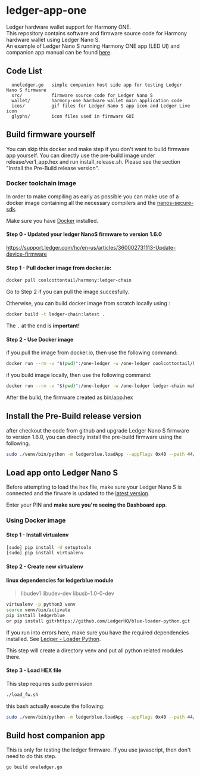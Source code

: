 # ledger-app-one 
Ledger hardware wallet support for Harmony ONE.  
This repository contains software and firmware source code for Harmony hardware wallet using Ledger Nano S.  
An example of Ledger Nano S running Harmony ONE app (LED UI) and companion app manual can be found  [here](https://docs.harmony.one/sdk-wiki/wallet-developers-guide/ledger).  

 

## Code List
```
  oneledger.go   simple companion host side app for testing Ledger Nano S firmware
  src/           firmware source code for Ledger Nano S
  wallet/        harmony-one hardware wallet main application code
  icos/          gif files for Ledger Nano S app icon and Ledger Live icon
  glyphs/        icon files used in firmware GUI
```


## Build firmware yourself

You can skip this docker and make step if you don't want to build firmware app yourself. You can directly use the pre-build image under release/ver1_app.hex and run install_release.sh. Please see the section "Install the Pre-Build release version".

### Docker toolchain image
In order to make compiling as early as possible you can make use of a docker image containing all the necessary compilers and the [nanos-secure-sdk](https://github.com/LedgerHQ/nanos-secure-sdk).

Make sure you have [Docker](https://www.docker.com/community-edition) installed.
#### Step 0 - Updated your ledger NanoS firmware to version 1.6.0
https://support.ledger.com/hc/en-us/articles/360002731113-Update-device-firmware


#### Step 1 - Pull docker image from docker.io:

```bash
docker pull coolcottontail/harmony:ledger-chain
```
Go to Step 2 if you can pull the image succesfully. 

Otherwise, you can build docker image from scratch locally using :

```bash
docker build -t ledger-chain:latest .
```

The `.` at the end is **important!**

 
#### Step 2 - Use Docker image
if you pull the image from docker.io, then use the following command:
```bash
docker run --rm -v "$(pwd)":/one-ledger -w /one-ledger coolcottontail/harmony:ledger-chain make
```

if you build image locally, then use the following command:
```bash
docker run --rm -v "$(pwd)":/one-ledger -w /one-ledger ledger-chain make
```

After the build, the firmware created as bin/app.hex 

## Install the Pre-Build release version 

after checkout the code from github and upgrade Ledger Nano S firmware to version 1.6.0, you can directly install the pre-build firmware using the following.

```bash
sudo ./venv/bin/python -m ledgerblue.loadApp --appFlags 0x40 --path 44/1023  --curve secp256k1 --tlv --targetId 0x31100004 --delete --fileName bin/app.hex --appName One --appVersion 0.0.1 --dataSize 0 --icon 01ffffff00ffffff00ffffffffffffc7e1bbcdbbddbbcdbbc50bd8a3ddbbddbbddb3edc7e3ffffffff
```


## Load app onto Ledger Nano S

Before attempting to load the hex file, make sure your Ledger Nano S 
is connected and the firware is updated to the [latest version](https://support.ledgerwallet.com/hc/en-us/articles/360002731113-Update-the-firmware).

Enter your PIN and **make sure you're seeing the Dashboard app**.

### Using Docker image
#### Step 1 - Install virtualenv
```bash
[sudo] pip install -U setuptools
[sudo] pip install virtualenv
```

#### Step 2 - Create new virtualenv
#### linux dependencies for ledgerblue module
> libudev1 libudev-dev libusb-1.0-0-dev

```bash
virtualenv -p python3 venv
source venv/bin/activate
pip install ledgerblue
or pip install git+https://github.com/LedgerHQ/blue-loader-python.git 
```

If you run into errors here, make sure you have the required dependencies installed. See [Ledger - Loader Python](https://github.com/LedgerHQ/blue-loader-python).

This step will create a directory venv and put all python related modules there.

#### Step 3 - Load HEX file
This step requires sudo permission
```bash
./load_fw.sh
```

this bash actually execute the following:
```bash
sudo ./venv/bin/python -m ledgerblue.loadApp --appFlags 0x40 --path 44/1023  --curve secp256k1 --tlv --targetId 0x31100004 --delete --fileName release/ver1_app.hex --appName One --appVersion 0.0.1 --dataSize 0 --icon 01ffffff00ffffff00ffffffffffffc7e1bbcdbbddbbcdbbc50bd8a3ddbbddbbddb3edc7e3ffffffff
```


## Build host companion app
This is only for testing the ledger firmware. If you use javascript, then don't need to do this step.
```
go build oneledger.go
```

